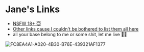 # Jane's Links
- [NSFW 18+ 😇](https://www.onlyfans.com/janeisfun)
- [Other links cause I couldn't be bothered to list them all here](https://www.linkpop.com/janeisfun)
- all your base belong to me or some shit, let me live 🤡💋

![FC8EA4A1-A020-4B30-B76E-439321AF1377](https://user-images.githubusercontent.com/120786255/208242817-d72c2708-0e01-444f-aa66-063c6d4bc284.jpeg)
